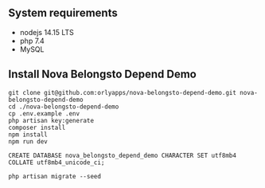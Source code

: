 ## System requirements

-   nodejs 14.15 LTS
-   php 7.4
-   MySQL

## Install Nova Belongsto Depend Demo

    git clone git@github.com:orlyapps/nova-belongsto-depend-demo.git nova-belongsto-depend-demo
    cd ./nova-belongsto-depend-demo
    cp .env.example .env
    php artisan key:generate
    composer install
    npm install
    npm run dev

    CREATE DATABASE nova_belongsto_depend_demo CHARACTER SET utf8mb4 COLLATE utf8mb4_unicode_ci;

    php artisan migrate --seed
